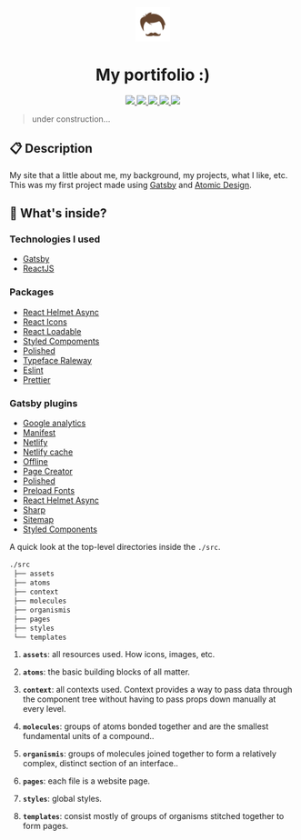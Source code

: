 <p align="center">
  <img alt="Gatsby" src="./src/assets/icon.png" width="60"/>
</p>
<h1 align="center">
  My portifolio :)
</h1>

<p align="center">
  <a href="https://github.com/henry-ns/portfolio/graphs/commit-activity" alt="Maintenance">
    <img src="https://img.shields.io/badge/Maintained%3F-yes-green.svg" />
  </a>
  <a href="https://henriquemiranda.netlify.com" alt="Website henriquemiranda.netlify.com">
    <img src="https://img.shields.io/website-up-down-green-red/https/henriquemiranda.netlify.com" />
  </a>
  <a href="./LICENSE" alt="License: MIT">
    <img src="https://img.shields.io/badge/License-MIT-blue.svg" />
  </a>
  <a href="https://www.codefactor.io/repository/github/henry-ns/portfolio" alt="CodeFactor">
    <img src="https://www.codefactor.io/repository/github/henry-ns/portfolio/badge" />
  </a>
  <a href="https://app.netlify.com/sites/henriquemiranda/deploys" alt="Netlify Status">
    <img src="https://api.netlify.com/api/v1/badges/73b460d0-9e11-4829-bb83-9752d12634b5/deploy-status" />
  </a>
</p>

> under construction...

## :clipboard: Description
My site that a little about me, my background, my projects, what I like, etc. This was my first project made using [Gatsby](https://www.gatsbyjs.org/) and [Atomic Design](https://bradfrost.com/blog/post/atomic-web-design/).

## 🧐 What's inside?

### Technologies I used
  - [Gatsby](https://www.gatsbyjs.org/)
  - [ReactJS](https://reactjs.org/)

### Packages
  - [React Helmet Async](https://github.com/staylor/react-helmet-async)
  - [React Icons](https://react-icons.netlify.com/#/)
  - [React Loadable](https://github.com/jamiebuilds/react-loadable)
  - [Styled Compoments](https://www.styled-components.com/)
  - [Polished](https://polished.js.org/)
  - [Typeface Raleway](https://www.npmjs.com/package/typeface-raleway)
  - [Eslint](https://eslint.org/)
  - [Prettier](https://prettier.io/)

### Gatsby plugins
  - [Google analytics](https://www.gatsbyjs.org/packages/gatsby-plugin-google-analytics/)
  - [Manifest](https://www.gatsbyjs.org/packages/gatsby-plugin-manifest/)
  - [Netlify](https://www.gatsbyjs.org/packages/gatsby-plugin-netlify/)
  - [Netlify cache](https://www.gatsbyjs.org/packages/gatsby-plugin-netlify-cache/)
  - [Offline](https://www.gatsbyjs.org/packages/gatsby-plugin-offline/)
  - [Page Creator](https://www.gatsbyjs.org/packages/gatsby-plugin-page-creator/)
  - [Polished](https://www.gatsbyjs.org/packages/gatsby-plugin-polished/)
  - [Preload Fonts](https://www.gatsbyjs.org/packages/gatsby-plugin-preload-fonts/)
  - [React Helmet Async](https://www.gatsbyjs.org/packages/gatsby-plugin-sharp/)
  - [Sharp](https://www.gatsbyjs.org/packages/gatsby-plugin-sharp/)
  - [Sitemap](https://www.gatsbyjs.org/packages/gatsby-plugin-sitemap/)
  - [Styled Components](https://www.gatsbyjs.org/packages/gatsby-plugin-styled-components/)

A quick look at the top-level directories inside the `./src`.

    ./src
     ├── assets
     ├── atoms
     ├── context
     ├── molecules
     ├── organismis
     ├── pages
     ├── styles
     └── templates

1.  **`assets`**: all resources used. How icons, images, etc.

2.  **`atoms`**: the basic building blocks of all matter.

3.  **`context`**: all contexts used. Context provides a way to pass data through the component tree without having to pass props down manually at every level.

4.  **`molecules`**: groups of atoms bonded together and are the smallest fundamental units of a compound..

5.  **`organismis`**: groups of molecules joined together to form a relatively complex, distinct section of an interface..

6.  **`pages`**: each file is a website page.

7.  **`styles`**: global styles.

8.  **`templates`**: consist mostly of groups of organisms stitched together to form pages.

